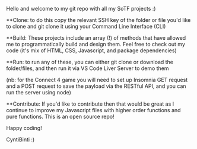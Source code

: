 Hello and welcome to my git repo with all my SoTF projects :)

**Clone: to do this copy the relevant SSH key of the folder or file you'd like to clone and git clone it using your Command Line Interface (CLI)

**Build: These projects include an array (!) of methods that have allowed me to programmatically build and design them. Feel free to check out my code (it's  mix of HTML, CSS, Javascript, and package dependencies)

**Run: to run any of these, you can either git clone or download the folder/files, and then run it via VS Code Liver Server to demo them

(nb: for the Connect 4 game you will need to set up Insomnia GET request and a POST request to save the payload via the RESTful API, and you can run the server using node)

**Contribute: If you'd like to contribute then that would be great as I continue to improve my Javascript files with higher order functions and pure functions. This is an open source repo!

Happy coding!

CyntiBinti :)